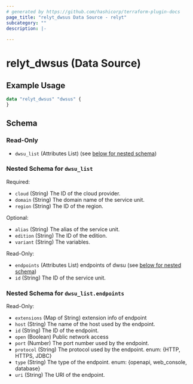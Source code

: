 ```yaml
---
# generated by https://github.com/hashicorp/terraform-plugin-docs
page_title: "relyt_dwsus Data Source - relyt"
subcategory: ""
description: |-
  
---
```


# relyt_dwsus (Data Source)



## Example Usage

```terraform
data "relyt_dwsus" "dwsus" {
}
```

<!-- schema generated by tfplugindocs -->
## Schema

### Read-Only

- `dwsu_list` (Attributes List) (see [below for nested schema](#nestedatt--dwsu_list))

<a id="nestedatt--dwsu_list"></a>
### Nested Schema for `dwsu_list`

Required:

- `cloud` (String) The ID of the cloud provider.
- `domain` (String) The domain name of the service unit.
- `region` (String) The ID of the region.

Optional:

- `alias` (String) The alias of the service unit.
- `edition` (String) The ID of the edition.
- `variant` (String) The variables.

Read-Only:

- `endpoints` (Attributes List) endpoints of dwsu (see [below for nested schema](#nestedatt--dwsu_list--endpoints))
- `id` (String) The ID of the service unit.

<a id="nestedatt--dwsu_list--endpoints"></a>
### Nested Schema for `dwsu_list.endpoints`

Read-Only:

- `extensions` (Map of String) extension info of endpoint
- `host` (String) The name of the host used by the endpoint.
- `id` (String) The ID of the endpoint.
- `open` (Boolean) Public network access
- `port` (Number) The port number used by the endpoint.
- `protocol` (String) The protocol used by the endpoint. enum: {HTTP, HTTPS, JDBC}
- `type` (String) The type of the endpoint. enum: {openapi, web_console, database}
- `uri` (String) The URI of the endpoint.
